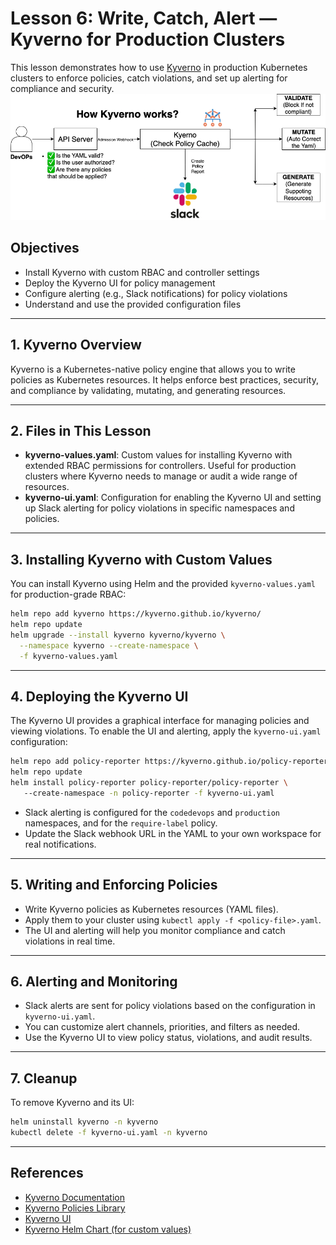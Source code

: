 # Lesson 6: Write, Catch, Alert — Kyverno for Production Clusters

This lesson demonstrates how to use [Kyverno](https://kyverno.io/) in production Kubernetes clusters to enforce policies, catch violations, and set up alerting for compliance and security.
![SECURITY](kyverno.png)

## Objectives
- Install Kyverno with custom RBAC and controller settings
- Deploy the Kyverno UI for policy management
- Configure alerting (e.g., Slack notifications) for policy violations
- Understand and use the provided configuration files

---

## 1. Kyverno Overview
Kyverno is a Kubernetes-native policy engine that allows you to write policies as Kubernetes resources. It helps enforce best practices, security, and compliance by validating, mutating, and generating resources.

---

## 2. Files in This Lesson

- **kyverno-values.yaml**: Custom values for installing Kyverno with extended RBAC permissions for controllers. Useful for production clusters where Kyverno needs to manage or audit a wide range of resources.
- **kyverno-ui.yaml**: Configuration for enabling the Kyverno UI and setting up Slack alerting for policy violations in specific namespaces and policies.

---

## 3. Installing Kyverno with Custom Values

You can install Kyverno using Helm and the provided `kyverno-values.yaml` for production-grade RBAC:

```sh
helm repo add kyverno https://kyverno.github.io/kyverno/
helm repo update
helm upgrade --install kyverno kyverno/kyverno \
  --namespace kyverno --create-namespace \
  -f kyverno-values.yaml
```

---

## 4. Deploying the Kyverno UI

The Kyverno UI provides a graphical interface for managing policies and viewing violations. To enable the UI and alerting, apply the `kyverno-ui.yaml` configuration:

```sh
helm repo add policy-reporter https://kyverno.github.io/policy-reporter
helm repo update
helm install policy-reporter policy-reporter/policy-reporter \ 
   --create-namespace -n policy-reporter -f kyverno-ui.yaml
```

- Slack alerting is configured for the `codedevops` and `production` namespaces, and for the `require-label` policy.
- Update the Slack webhook URL in the YAML to your own workspace for real notifications.

---

## 5. Writing and Enforcing Policies

- Write Kyverno policies as Kubernetes resources (YAML files).
- Apply them to your cluster using `kubectl apply -f <policy-file>.yaml`.
- The UI and alerting will help you monitor compliance and catch violations in real time.

---

## 6. Alerting and Monitoring

- Slack alerts are sent for policy violations based on the configuration in `kyverno-ui.yaml`.
- You can customize alert channels, priorities, and filters as needed.
- Use the Kyverno UI to view policy status, violations, and audit results.

---

## 7. Cleanup

To remove Kyverno and its UI:

```sh
helm uninstall kyverno -n kyverno
kubectl delete -f kyverno-ui.yaml -n kyverno
```

---

## References
- [Kyverno Documentation](https://kyverno.io/docs/)
- [Kyverno Policies Library](https://kyverno.io/policies/)
- [Kyverno UI](https://github.com/kyverno/kyverno-ui)
- [Kyverno Helm Chart (for custom values)](https://github.com/kyverno/kyverno/tree/main/charts/kyverno)

